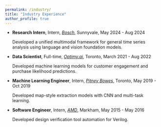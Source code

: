 ```yaml
---
permalink: /industry/
title: "Industry Experience"
author_profile: true
---
```


* **Research Intern**, Intern, _[Bosch](https://www.bosch-ai.com/)_, Sunnyvale, May 2024 - Aug 2024

	Developed a unified multimodal framework for general time series analysis using language and vision foundation models.


* **Data Scientist**, Full-time, _[Optimy.ai](https://www.optimy.ai/)_, Toronto, March 2021 - Aug 2022
	
	Developed machine learning models for customer engagement and purchase likelihood predictions.
  

* **Machine Learning Engineer**, Intern, _[Pitney Bowes](https://www.pitneybowes.com/ca/en)_, Toronto, May 2019  - Oct 2019  
  
	Developed map-style extraction models with CNN and multi-task learning.
  
  
  
* **Software Engineer**, Intern, _[AMD](https://www.amd.com/en)_, Markham, May 2015 - May 2016  

	Developed design verification tool automation for Verilog.




